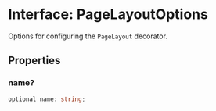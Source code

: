# Interface: PageLayoutOptions

Options for configuring the `PageLayout` decorator.

## Properties

### name?

```ts
optional name: string;
```
